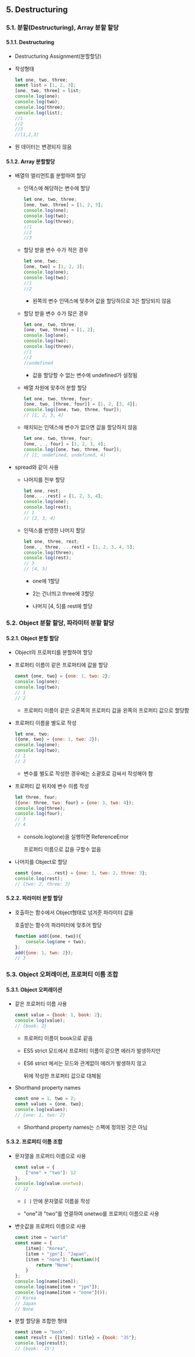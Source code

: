 ## 5. Destructuring

### 5.1. 분할(Destructuring), Array 분할 할당

#### 5.1.1.  Destructuring

- Destructuring Assignment(분할할당)

- 작성형태
  
  ```javascript
  let one, two, three;
  const list = [1, 2, 3];
  [one, two, three] = list;
  console.log(one);
  console.log(two);
  console.log(three);
  console.log(list);
  //1
  //2
  //3
  //[1,2,3]
  ```

- 원 데이터는 변경되지 않음

#### 5.1.2. Array 분할할당

- 배열의 엘리먼트를 분할하여 할당
  
  - 인덱스에 해당하는 변수에 할당
    
    ```javascript
    let one, two, three;
    [one, two, three] = [1, 2, 3];
    console.log(one);
    console.log(two);
    console.log(three);
    //1
    //2
    //3
    ```
  
  - 할당 받을 변수 수가 적은 경우
    
    ```javascript
    let one, two;
    [one, two] = [1, 2, 3];
    console.log(one);
    console.log(two);
    //1
    //2
    ```
    
    - 왼쪽의 변수 인덱스에 맞추어 값을 할당하므로 3은 할당되지 않음
  
  - 할당 받을 변수 수가 많은 경우
    
    ```javascript
    let one, two, three;
    [one, two, three] = [1, 2];
    console.log(one);
    console.log(two);
    console.log(three);
    //1
    //2
    //undefined
    ```
    
    - 값을 할당할 수 없는 변수에 undefined가 설정됨
  
  - 배열 차원에 맞추어 분할 할당
    
    ```javascript
    let one, two, three, four;
    [one, two, [three, four]] = [1, 2, [3, 4]];
    console.log([one, two, three, four]);
    // [1, 2, 3, 4]
    ```
  
  - 매치되는 인덱스에 변수가 없으면 값을 할당하지 않음
    
    ```javascript
    let one, two, three, four;
    [one, , , four] = [1, 2, 3, 4];
    console.log([one, two, three, four]);
    // [1, undefined, undefined, 4]
    ```

- spread와 같이 사용
  
  - 나머지를 전부 할당
    
    ```javascript
    let one, rest;
    [one, ...rest] = [1, 2, 3, 4];
    console.log(one);
    console.log(rest);
    // 1
    // [2, 3, 4]
    ```
  
  - 인덱스를 반영한 나머지 할당
    
    ```javascript
    let one, three, rest;
    [one, , three, ...rest] = [1, 2, 3, 4, 5];
    console.log(three);
    console.log(rest);
    // 3
    // [4, 5]
    ```
    
    - one에 1할당
    
    - 2는 건너띄고 three에 3할당
    
    - 나머지 [4, 5]를 rest에 할당

### 5.2. Object 분할 할당, 파라미터 분할 할당

#### 5.2.1. Object 분할 할당

- Object의 프로퍼티를 분할하여 할당

- 프로퍼티 이름이 같은 프로퍼티에 값을 할당
  
  ```javascript
  const {one, two} = {one: 1, two: 2};
  console.log(one);
  console.log(two);
  // 1
  // 2
  ```
  
  - 프로퍼티 이름이 같은 오른쪽의 프로퍼티 값을 왼쪽의 프로퍼티 값으로 할당함

- 프로퍼티 이름을 별도로 작성
  
  ```javascript
  let one, two;
  ({one, two} = {one: 1, two: 2});
  console.log(one);
  console.log(two);
  // 1
  // 2
  ```
  
  - 변수를 별도로 작성한 경우에는 소괄호로 감싸서 작성해야 함

- 프로퍼티 값 위치에 변수 이름 작성
  
  ```javascript
  let three, four;
  ({one: three, two: four} = {one: 3, two: 4});
  console.log(three);
  console.log(four);
  // 3
  // 4
  ```
  
  - console.log(one)을 실행하면 ReferenceError
    
    프로퍼티 이름으로 값을 구할수 없음

- 나머지를 Object로 할당
  
  ```javascript
  const {one, ...rest} = {one: 1, two: 2, three: 3};
  console.log(rest);
  // {two: 2, three: 3}
  ```

#### 5.2.2. 파라미터 분할 할당

- 호출하는 함수에서 Object형태로 넘겨준 파라미터 값을
  
  호출받는 함수의 파라미터에 맞추어 할당
  
  ```javascript
  function add({one, two}){
      console.log(one + two);
  };
  add({one: 1, two: 2});
  // 3
  ```

### 5.3. Object 오퍼레이션, 프로퍼티 이름 조합

#### 5.3.1. Object 오퍼레이션

- 같은 프로퍼티 이름 사용
  
  ```javascript
  const value = {book: 1, book: 2};
  console.log(value);
  // {book: 2}
  ```
  
  - 프로퍼티 이름이 book으로 같음
  
  - ES5 strict 모드에서 프로퍼티 이름이 같으면 에러가 발생하지만
  
  - ES6 strict 에서는 모드와 관계없이 에러가 발생하지 않고
    
    뒤에 작성한 프로퍼티 값으로 대체됨

- Shorthand property names
  
  ```javascript
  const one = 1, two = 2;
  const values = {one, two};
  console.log(values);
  // {one: 1, two: 2}
  ```
  
  - Shorthand property names는 스펙에 정의된 것은 아님

#### 5.3.2. 프로퍼티 이름 조합

- 문자열을 프로퍼티 이름으로 사용
  
  ```javascript
  const value = {
      ["one" + "two"]: 12
  };
  console.log(value.onetwo);
  // 12
  ```
  
  - `[ ]` 안에 문자열로 이름을 작성
  
  - "one"과 "two"를 연결하여 onetwo를 프로퍼티 이름으로 사용

- 변숫값을 프로퍼티 이름으로 사용
  
  ```javascript
  const item = "world"
  const name = {
      [item]: "Korea",
      [item + "jpn"]: "Japan",
      [item + "none"]: function(){
          return "None";
      } 
  };
  console.log(name[item]);
  console.log(name[item + "jpn"]);
  console.log(name[item + "none"]());
  // Korea
  // Japan
  // None
  ```

- 분할 할당을 조합한 형태
  
  ```javascript
  const item = "book";
  const result = {[item]: title} = {book: "JS"};
  console.log(result);
  // {book: 'JS'}
  ```
  
  
